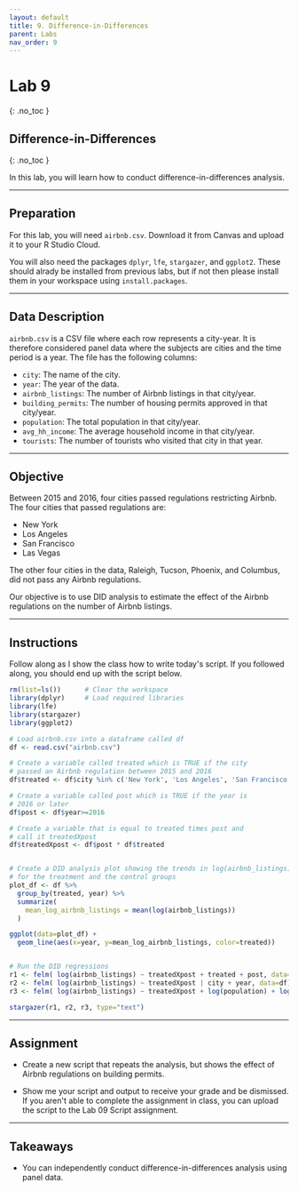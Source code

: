 ```yaml
---
layout: default
title: 9. Difference-in-Differences
parent: Labs
nav_order: 9
---
```


# Lab 9
{: .no_toc }

## Difference-in-Differences
{: .no_toc }

In this lab, you will learn how to conduct difference-in-differences analysis.

---

## Preparation

For this lab, you will need `airbnb.csv`. Download it from Canvas and upload it to your R Studio Cloud.

You will also need the packages `dplyr`, `lfe`, `stargazer`, and `ggplot2`. These should alrady be installed from previous labs, but if not then please install them in your workspace using `install.packages`.

---

## Data Description

`airbnb.csv` is a CSV file where each row represents a city-year. It is therefore considered panel data where the subjects are cities and the time period is a year. The file has the following columns:

- `city`: The name of the city.
- `year`: The year of the data.
- `airbnb_listings`: The number of Airbnb listings in that city/year.
- `building_permits`: The number of housing permits approved in that city/year.
- `population`: The total population in that city/year.
- `avg_hh_income`: The average household income in that city/year.
- `tourists`: The number of tourists who visited that city in that year.

---

## Objective

Between 2015 and 2016, four cities passed regulations restricting Airbnb. The four cities that passed regulations are:

- New York
- Los Angeles
- San Francisco
- Las Vegas

The other four cities in the data, Raleigh, Tucson, Phoenix, and Columbus, did not pass any Airbnb regulations.

Our objective is to use DID analysis to estimate the effect of the Airbnb regulations on the number of Airbnb listings.

---

## Instructions

Follow along as I show the class how to write today's script. If you followed along, you should end up with the script below.

```r
rm(list=ls())      # Clear the workspace
library(dplyr)     # Load required libraries
library(lfe)
library(stargazer)
library(ggplot2)

# Load airbnb.csv into a dataframe called df
df <- read.csv("airbnb.csv")

# Create a variable called treated which is TRUE if the city 
# passed an Airbnb regulation between 2015 and 2016
df$treated <- df$city %in% c('New York', 'Los Angeles', 'San Francisco', 'Las Vegas')

# Create a variable called post which is TRUE if the year is
# 2016 or later
df$post <- df$year>=2016

# Create a variable that is equal to treated times post and 
# call it treatedXpost
df$treatedXpost <- df$post * df$treated


# Create a DID analysis plot showing the trends in log(airbnb_listings) 
# for the treatment and the control groups
plot_df <- df %>%
  group_by(treated, year) %>% 
  summarize(
    mean_log_airbnb_listings = mean(log(airbnb_listings))
  )

ggplot(data=plot_df) + 
  geom_line(aes(x=year, y=mean_log_airbnb_listings, color=treated))


# Run the DID regressions
r1 <- felm( log(airbnb_listings) ~ treatedXpost + treated + post, data=df)
r2 <- felm( log(airbnb_listings) ~ treatedXpost | city + year, data=df)
r3 <- felm( log(airbnb_listings) ~ treatedXpost + log(population) + log(avg_hh_income) + log(tourists) | city + year, data=df)

stargazer(r1, r2, r3, type="text")
```

---

## Assignment

- Create a new script that repeats the analysis, but shows the effect of Airbnb regulations on building permits.

- Show me your script and output to receive your grade and be dismissed. If you aren't able to complete the assignment in class, you can upload the script to the Lab 09 Script assignment.


---

## Takeaways

- You can independently conduct difference-in-differences analysis using panel data.








